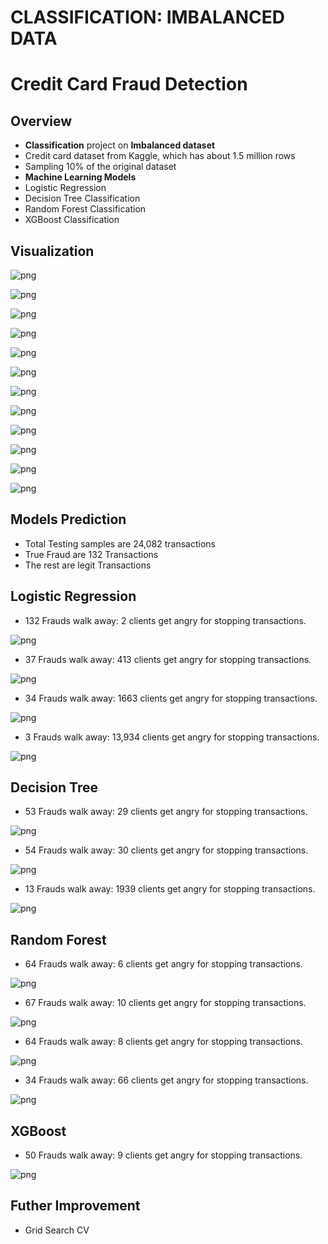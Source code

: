 # CLASSIFICATION: IMBALANCED DATA 

# Credit Card Fraud Detection

## Overview

* **Classification** project on **Imbalanced dataset**
* Credit card dataset from Kaggle, which has about 1.5 million rows
* Sampling 10% of the original dataset
* **Machine Learning Models** 
* Logistic Regression 
* Decision Tree Classification
* Random Forest Classification
* XGBoost Classification


## Visualization

![png](images/fraud1_category_most_use.png)

![png](images/fraud0_category_most_use.png)

![png](images/fraud1_across_states.png)

![png](images/fraud1_top10_states.png)

![png](images/states_fraud_distribution.png)

![png](images/states_fraud_distribution2.png)

![png](images/amount_boxplot.png)

![png](images/fraud1_transaction_date_amt.png)



![png](images/fraud1_merchants_most_use.png)

![png](images/merchants_latitude_longtitude.png)

![png](images/card_holders_latitude_longtitude.png)

![png](images/card_holder_age.png)

## Models Prediction
* Total Testing samples are 24,082 transactions
* True Fraud are 132 Transactions
* The rest are legit Transactions


## Logistic Regression
* 132 Frauds walk away: 2 clients get angry for stopping transactions.

![png](images/logistic_regression_base.png)

* 37 Frauds walk away: 413 clients get angry for stopping transactions.

![png](images/logistic_regression_weight1.png)

* 34 Frauds walk away: 1663 clients get angry for stopping transactions.

![png](images/logistic_regression_weight2.png)

* 3 Frauds walk away: 13,934 clients get angry for stopping transactions.

![png](images/logistic_regression_gridcv.png)


## Decision Tree

* 53 Frauds walk away: 29 clients get angry for stopping transactions.

![png](images/decision_tree_base.png)

* 54 Frauds walk away: 30 clients get angry for stopping transactions.

![png](images/decision_tree_balanced.png)

* 13 Frauds walk away: 1939 clients get angry for stopping transactions.

![png](images/decision_tree_balanced_maxdepth.png)


## Random Forest

* 64 Frauds walk away: 6 clients get angry for stopping transactions.

![png](images/random_forest_base.png)

* 67 Frauds walk away: 10 clients get angry for stopping transactions.

![png](images/random_forest1.png)

* 64 Frauds walk away: 8 clients get angry for stopping transactions.

![png](images/random_forest2.png)

* 34 Frauds walk away: 66 clients get angry for stopping transactions.

![png](images/random_forest2_gridcv.png)


## XGBoost

* 50 Frauds walk away: 9 clients get angry for stopping transactions.

![png](images/xgboost_base.png)



## Futher Improvement
- Grid Search CV


